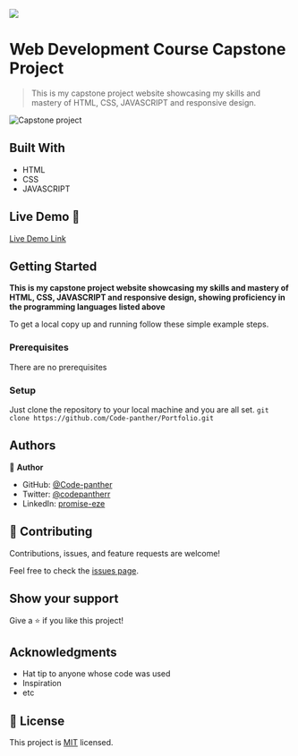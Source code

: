 ![](https://img.shields.io/badge/Microverse-blueviolet)

# Web Development Course Capstone Project

> This is my capstone project website showcasing my skills and mastery of HTML, CSS, JAVASCRIPT and responsive design.

![Capstone project](img/capstone.PNG)


## Built With

- HTML
- CSS
- JAVASCRIPT

## Live Demo 🔗

[Live Demo Link](https://code-panther.github.io/Portfolio/)


## Getting Started

**This is my capstone project website showcasing my skills and mastery of HTML, CSS, JAVASCRIPT and responsive design, showing proficiency in the programming languages listed above**

To get a local copy up and running follow these simple example steps.

### Prerequisites
There are no prerequisites

### Setup
Just clone the repository to your local machine and you are all set.
`git clone https://github.com/Code-panther/Portfolio.git`



## Authors

👤 **Author**

- GitHub: [@Code-panther](https://github.com/Code-panther)
- Twitter: [@codepantherr](https://twitter.com/codepantherr)
- LinkedIn: [promise-eze](https://linkedin.com/in/promise-eze)

## 🤝 Contributing

Contributions, issues, and feature requests are welcome!

Feel free to check the [issues page](../../issues/).

## Show your support

Give a ⭐️ if you like this project!

## Acknowledgments

- Hat tip to anyone whose code was used
- Inspiration
- etc

## 📝 License

This project is [MIT](./MIT.md) licensed.
